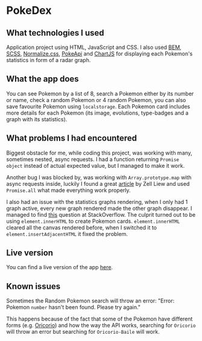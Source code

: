 # PokeDex

## What technologies I used

Application project using HTML, JavaScript and CSS. I also used [BEM](https://en.bem.info/), [SCSS](https://sass-lang.com/), [Normalize.css](https://necolas.github.io/normalize.css/), [PokeApi](https://pokeapi.co/) and [ChartJS](https://www.chartjs.org/) for displaying each Pokemon's statistics in form of a radar graph.

## What the app does

You can see Pokemon by a list of 8, search a Pokemon either by its number or name, check a random Pokemon or 4 random Pokemon, you can also save favourite Pokemon using `localstorage`. Each Pokemon card includes more details for each Pokemon (its image, evolutions, type-badges and a graph with its statistics).

## What problems I had encountered

Biggest obstacle for me, while coding this project, was working with many, sometimes nested, async requests. I had a function returning `Promise object` instead of actual expected value, but I managed to make it work.

Another bug I was blocked by, was working with `Array.prototype.map` with async requests inside, luckily I found a great [article](https://zellwk.com/blog/async-await-in-loops/) by Zell Liew and used `Promise.all` what made everything work properly.

I also had an issue with the statistics graphs rendering, when I only had 1 graph active, every new graph rendered made the other graph disappear. I managed to find [this](https://stackoverflow.com/questions/24621810/html5-canvas-reset-when-adding-to-the-body-with-javascript) question at StackOverflow. The culprit turned out to be using `element.innerHTML` to create Pokemon cards.
`element.innerHTML` cleared all the canvas rendered before, when I switched it to `element.insertAdjacentHTML` it fixed the problem.

## Live version

You can find a live version of the app [here](https://tz-fn.github.io/PokeDex/).

## Known issues

Sometimes the Random Pokemon search will throw an error: "Error: Pokemon `number` hasn't been found. Please try again."

This happens because of the fact that some of the Pokemon have different forms (e.g. [Oricorio](<https://bulbapedia.bulbagarden.net/wiki/Oricorio_(Pok%C3%A9mon)>)) and how the way the API works, searching for `Oricorio` will throw an error but searching for `Oricorio-Baile` will work.
